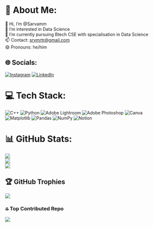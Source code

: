 # 💫 About Me:
👋 Hi, I’m @Sarvamm<br>👀 I’m interested in Data Science<br>🌱 I’m currently pursuing Btech CSE with specialisation in Data Science<br>📫 Contact: srvmrtr@gmail.com<br>😄 Pronouns: he/him


## 🌐 Socials:
[![Instagram](https://img.shields.io/badge/Instagram-%23E4405F.svg?logo=Instagram&logoColor=white)](https://instagram.com/sarvamm_) [![LinkedIn](https://img.shields.io/badge/LinkedIn-%230077B5.svg?logo=linkedin&logoColor=white)](https://linkedin.com/in/sarvamm) 

# 💻 Tech Stack:
![C++](https://img.shields.io/badge/c++-%2300599C.svg?style=flat&logo=c%2B%2B&logoColor=white) ![Python](https://img.shields.io/badge/python-3670A0?style=flat&logo=python&logoColor=ffdd54) ![Adobe Lightroom](https://img.shields.io/badge/Adobe%20Lightroom-31A8FF.svg?style=flat&logo=Adobe%20Lightroom&logoColor=white) ![Adobe Photoshop](https://img.shields.io/badge/adobe%20photoshop-%2331A8FF.svg?style=flat&logo=adobe%20photoshop&logoColor=white) ![Canva](https://img.shields.io/badge/Canva-%2300C4CC.svg?style=flat&logo=Canva&logoColor=white) ![Matplotlib](https://img.shields.io/badge/Matplotlib-%23ffffff.svg?style=flat&logo=Matplotlib&logoColor=black) ![Pandas](https://img.shields.io/badge/pandas-%23150458.svg?style=flat&logo=pandas&logoColor=white) ![NumPy](https://img.shields.io/badge/numpy-%23013243.svg?style=flat&logo=numpy&logoColor=white) ![Notion](https://img.shields.io/badge/Notion-%23000000.svg?style=flat&logo=notion&logoColor=white)
# 📊 GitHub Stats:
![](https://github-readme-stats.vercel.app/api?username=Sarvamm&theme=rose_pine&hide_border=false&include_all_commits=true&count_private=false)<br/>
![](https://github-readme-streak-stats.herokuapp.com/?user=Sarvamm&theme=rose_pine&hide_border=false)<br/>
![](https://github-readme-stats.vercel.app/api/top-langs/?username=Sarvamm&theme=rose_pine&hide_border=false&include_all_commits=true&count_private=false&layout=compact)

## 🏆 GitHub Trophies
![](https://github-profile-trophy.vercel.app/?username=Sarvamm&theme=rose_pine&no-frame=false&no-bg=true&margin-w=4)

### 🔝 Top Contributed Repo
![](https://github-contributor-stats.vercel.app/api?username=Sarvamm&limit=5&theme=dark&combine_all_yearly_contributions=true)

<!-- Proudly created with GPRM ( https://gprm.itsvg.in ) -->